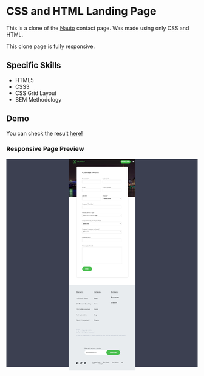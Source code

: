 # CSS and HTML Landing Page 

This is a clone of the [Nauto](https://www.nauto.com/contact) contact page. Was made using only CSS and HTML.

This clone page is fully responsive.

## Specific Skills
* HTML5
* CSS3
* CSS Grid Layout
* BEM Methodology

## Demo

You can check the result [here!](https://juancarico92.github.io/landing-page/)

### Responsive Page Preview
![Preview](./assets/img/preview.png "Responsive Preview")

